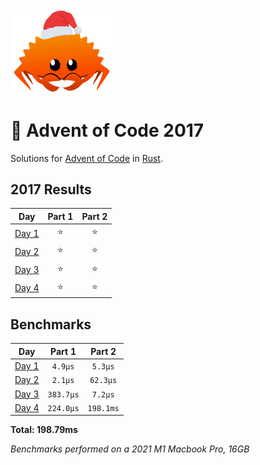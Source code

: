 <img src="./.assets/christmas_ferris.png" width="164">

# 🎄 Advent of Code 2017

Solutions for [Advent of Code](https://adventofcode.com/) in [Rust](https://www.rust-lang.org/).

<!--- advent_readme_stars table --->
## 2017 Results

| Day | Part 1 | Part 2 |
| :---: | :---: | :---: |
| [Day 1](https://adventofcode.com/2017/day/1) | ⭐ | ⭐ |
| [Day 2](https://adventofcode.com/2017/day/2) | ⭐ | ⭐ |
| [Day 3](https://adventofcode.com/2017/day/3) | ⭐ | ⭐ |
| [Day 4](https://adventofcode.com/2017/day/4) | ⭐ | ⭐ |
<!--- advent_readme_stars table --->

<!--- benchmarking table --->
## Benchmarks

| Day | Part 1 | Part 2 |
| :---: | :---: | :---:  |
| [Day 1](./src/bin/01.rs) | `4.9µs` | `5.3µs` |
| [Day 2](./src/bin/02.rs) | `2.1µs` | `62.3µs` |
| [Day 3](./src/bin/03.rs) | `383.7µs` | `7.2µs` |
| [Day 4](./src/bin/04.rs) | `224.0µs` | `198.1ms` |

**Total: 198.79ms**
<!--- benchmarking table --->

*Benchmarks performed on a 2021 M1 Macbook Pro, 16GB*
